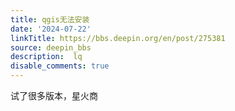 ```yaml
---
title: qgis无法安装
date: '2024-07-22'
linkTitle: https://bbs.deepin.org/en/post/275381
source: deepin_bbs
description:  lq 
disable_comments: true
---
```

试了很多版本，星火商
